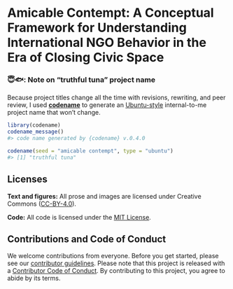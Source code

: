 
<!-- README.md is generated from README.qmd. Please edit that file -->

# Amicable Contempt: A Conceptual Framework for Understanding International NGO Behavior in the Era of Closing Civic Space

<!-- badges: start -->
<!-- badges: end -->

### 😇🐟: Note on “truthful tuna” project name

Because project titles change all the time with revisions, rewriting,
and peer review, I used [**codename**](http://svmiller.com/codename/) to
generate an [Ubuntu-style](https://wiki.ubuntu.com/DevelopmentCodeNames)
internal-to-me project name that won’t change.

``` r
library(codename)
codename_message()
#> code name generated by {codename} v.0.4.0

codename(seed = "amicable contempt", type = "ubuntu")
#> [1] "truthful tuna"
```

## Licenses

**Text and figures:** All prose and images are licensed under Creative
Commons ([CC-BY-4.0](http://creativecommons.org/licenses/by/4.0/)).

**Code:** All code is licensed under the [MIT License](LICENSE.md).

## Contributions and Code of Conduct

We welcome contributions from everyone. Before you get started, please
see our [contributor guidelines](CONTRIBUTING.md). Please note that this
project is released with a [Contributor Code of
Conduct](https://contributor-covenant.org/version/2/0/CODE_OF_CONDUCT.html).
By contributing to this project, you agree to abide by its terms.
